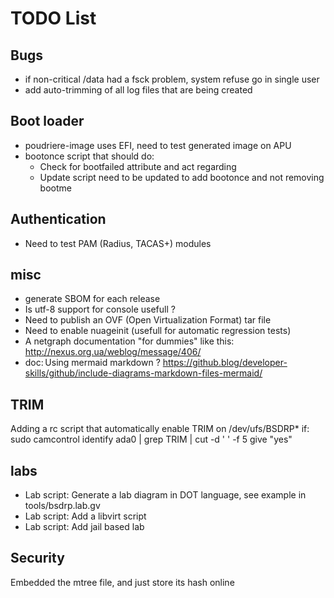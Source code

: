 # TODO List

## Bugs #

* if non-critical /data had a fsck problem, system refuse go in single user
* add auto-trimming of all log files that are being created

## Boot loader ##
* poudriere-image uses EFI, need to test generated image on APU
* bootonce script that should do:
  * Check for bootfailed attribute and act regarding
  * Update script need to be updated to add bootonce and not removing bootme

## Authentication #

* Need to test PAM (Radius, TACAS+) modules

## misc #

* generate SBOM for each release
* Is utf-8 support for console usefull ?
* Need to publish an OVF (Open Virtualization Format) tar file
* Need to enable nuageinit (usefull for automatic regression tests)
* A netgraph documentation "for dummies" like this: http://nexus.org.ua/weblog/message/406/
* doc: Using mermaid markdown ? https://github.blog/developer-skills/github/include-diagrams-markdown-files-mermaid/

## TRIM ##

Adding a rc script that automatically enable TRIM on /dev/ufs/BSDRP* if:
sudo camcontrol identify ada0 | grep TRIM | cut -d ' ' -f 5
give "yes"

## labs #

* Lab script: Generate a lab diagram in DOT language, see example in tools/bsdrp.lab.gv
* Lab script: Add a libvirt script
* Lab script: Add jail based lab

## Security

Embedded the mtree file, and just store its hash online
